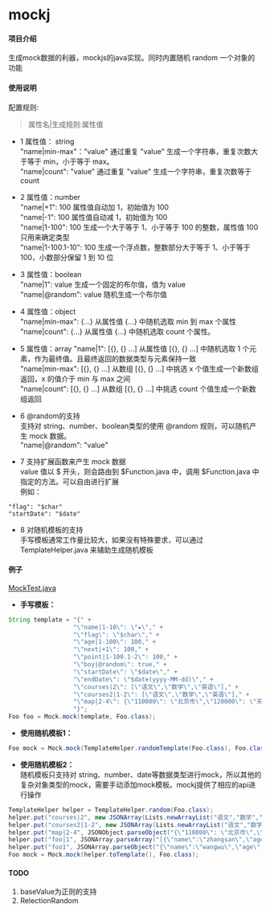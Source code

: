 # mockj

#### 项目介绍
生成mock数据的利器，mockjs的java实现。同时内置随机 random 一个对象的功能


#### 使用说明
配置规则:  
>   属性名|生成规则:属性值  

* 1 属性值： string  
"name|min-max"："value"  通过重复 "value" 生成一个字符串，重复次数大于等于 min，小于等于 max。  
"name|count": "value" 通过重复 "value" 生成一个字符串，重复次数等于 count  

* 2 属性值：number  
"name|+1": 100 属性值自动加 1，初始值为 100  
"name|-1": 100 属性值自动减 1，初始值为 100  
"name|1-100": 100 生成一个大于等于 1、小于等于 100 的整数，属性值 100 只用来确定类型  
"name|1-100.1-10": 100 生成一个浮点数，整数部分大于等于 1、小于等于 100，小数部分保留 1 到 10 位  

* 3 属性值：boolean  
"name|1": value  生成一个固定的布尔值，值为 value  
"name|@random": value   随机生成一个布尔值  

* 4 属性值：object  
"name|min-max": {...} 从属性值 {...} 中随机选取 min 到 max 个属性  
"name|count": {...} 从属性值 {...} 中随机选取 count 个属性。  

* 5 属性值：array
"name|1": [{}, {} ...] 从属性值 [{}, {} ...] 中随机选取 1 个元素，作为最终值。且最终返回的数据类型与元素保持一致  
"name|min-max": [{}, {} ...] 从数组 [{}, {} ...] 中挑选 x 个值生成一个新数组返回，x 的值介于 min 与 max 之间  
"name|count": [{}, {} ...] 从数组 [{}, {} ...] 中挑选 count 个值生成一个新数组返回  

* 6 @random的支持  
支持对 string、number、boolean类型的使用 @random 规则，可以随机产生 mock 数据。  
"name|@random": "value"  

* 7 支持扩展函数来产生 mock 数据  
value 值以 $ 开头，则会路由到 $Function.java 中，调用 $Function.java 中指定的方法。可以自由进行扩展  
例如：  
>
    "flag": "$char"
    "startDate": "$date"

* 8 对随机模板的支持  
手写模板通常工作量比较大，如果没有特殊要求，可以通过 TemplateHelper.java 来辅助生成随机模板  

#### 例子
[MockTest.java](/src/test/java/com/kvn/mockj/MockTest.java)  
* **手写模板：** 
```java
String template = "{" +
                  "\"name|1-10\": \"★\"," +
                  "\"flag\": \"$char\"," +
                  "\"age|1-100\": 100," +
                  "\"next|+1\": 100," +
                  "\"point|1-100.1-2\": 100," +
                  "\"boy|@random\": true," +
                  "\"startDate\": \"$date\"," +
                  "\"endDate\": \"$date(yyyy-MM-dd)\"," +
                  "\"courses|2\": [\"语文\",\"数学\",\"英语\"]," +
                  "\"courses2|1-2\": [\"语文\",\"数学\",\"英语\"]," +
                  "\"map|2-4\": {\"110000\": \"北京市\",\"120000\": \"天津市\",\"130000\": \"河北省\",\"140000\": \"山西省\"}" +
                  "}";
Foo foo = Mock.mock(template, Foo.class);
```

* **使用随机模板1：**
```java
Foo mock = Mock.mock(TemplateHelper.randomTemplate(Foo.class), Foo.class);
```

* **使用随机模板2：**  
随机模板只支持对 string、number、date等数据类型进行mock，所以其他的复杂对象类型的mock，需要手动添加mock模板。mockj提供了相应的api进行操作  
```java
TemplateHelper helper = TemplateHelper.random(Foo.class);
helper.put("courses|2", new JSONArray(Lists.newArrayList("语文","数学","英语")));
helper.put("courses2|1-2", new JSONArray(Lists.newArrayList("语文","数学","英语")));
helper.put("map|2-4", JSONObject.parseObject("{\"110000\": \"北京市\",\"120000\": \"天津市\",\"130000\": \"河北省\",\"140000\": \"山西省\"}"));
helper.put("foo|1", JSONArray.parseArray("[{\"name\":\"zhangsan\",\"age\":12},{\"name\":\"lisi\",\"age\":10},{\"name\":\"wangwu\",\"age\":8}]"));
helper.put("foo1", JSONArray.parseObject("{\"name\":\"wangwu\",\"age\":8}"));
Foo mock = Mock.mock(helper.toTemplate(), Foo.class);
```

#### TODO
1. baseValue为正则的支持  
2. RelectionRandom